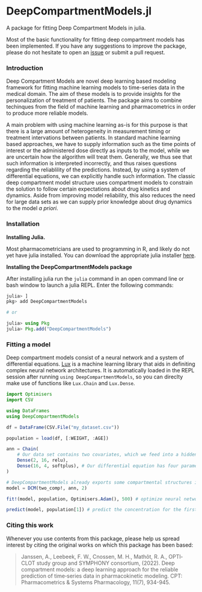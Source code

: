 # DeepCompartmentModels.jl

A package for fitting Deep Compartment Models in julia. 

Most of the basic functionality for fitting deep compartment models has been 
implemented. If you have any suggestions to improve the package, please do not 
hesitate to open an 
[issue](https://github.com/Janssena/DeepCompartmentModels.jl/issues/new) or 
submit a pull request. 

### Introduction

Deep Compartment Models are novel deep learning based modeling framework for 
fitting machine learning models to time-series data in the medical domain. The 
aim of these models is to provide insights for the personalization of treatment 
of patients. The package aims to combine techinques from the field of machine 
learning and pharmacometrics in order to produce more reliable models.

A main problem with using machine learning as-is for this purpose is that there 
is a large amount of heterogeneity in measurement timing or treatment 
intervations between patients. In standard machine learning based approaches, we 
have to supply information such as the time points of interest or the 
administered dose directly as inputs to the model, while we are uncertain how 
the algorithm will treat them. Generally, we thus see that such information is 
interpreted incorrectly, and thus raises questions regarding the reliablility of 
the predictions. Instead, by using a system of differential equations, we can 
explicitly handle such information. The classic deep compartment model structure 
uses compartment models to constrain the solution to follow certain expectations 
about drug kinetics and dynamics. Aside from improving model reliability, this 
also reduces the need for large data sets as we can supply prior knowledge about 
drug dynamics to the model *a priori*.

### Installation

**Installing Julia.**

Most pharmacometricians are used to programming in R, and likely do not yet have 
julia installed. You can download the appropriate julia installer 
[here](https://julialang.org/downloads/).  


**Installing the DeepCompartmentModels package**

After installing julia run the `julia` command in an open command line or bash 
window to launch a julia REPL. Enter the following commands:

```julia
julia> ]
pkg> add DeepCompartmentModels

# or 

julia> using Pkg
julia> Pkg.add("DeepCompartmentModels")
```

### Fitting a model

Deep compartment models consist of a neural network and a system of differential 
equations. [Lux](https://lux.csail.mit.edu/stable/) is a machine learning 
library that aids in definiting complex neural network architectures. It is 
automatically loaded in the REPL session after running 
`using DeepCompartmentModels`, so you can direclty make use of functions like 
`Lux.Chain` and `Lux.Dense`.


```julia
import Optimisers
import CSV

using DataFrames
using DeepCompartmentModels

df = DataFrame(CSV.File("my_dataset.csv"))

population = load(df, [:WEIGHT, :AGE])

ann = Chain(
    # Our data set contains two covariates, which we feed into a hidden layer with 16 neurons
    Dense(2, 16, relu), 
    Dense(16, 4, softplus), # Our differential equation has four parameters
)

# DeepCompartmentModels already exports some compartmental structures including two_comp!
model = DCM(two_comp!, ann, 2) 

fit!(model, population, Optimisers.Adam(), 500) # optimize neural network for 500 epochs

predict(model, population[1]) # predict the concentration for the first individual in the population.
```

### Citing this work

Whenever you use contents from this package, please help us spread interest by 
citing the original works on which this package has been based:

> Janssen, A., Leebeek, F. W., Cnossen, M. H., Mathôt, R. A., OPTI‐CLOT study group and SYMPHONY consortium, (2022). Deep compartment models: a deep learning approach for the reliable prediction of time‐series data in pharmacokinetic modeling. CPT: Pharmacometrics & Systems Pharmacology, 11(7), 934-945.